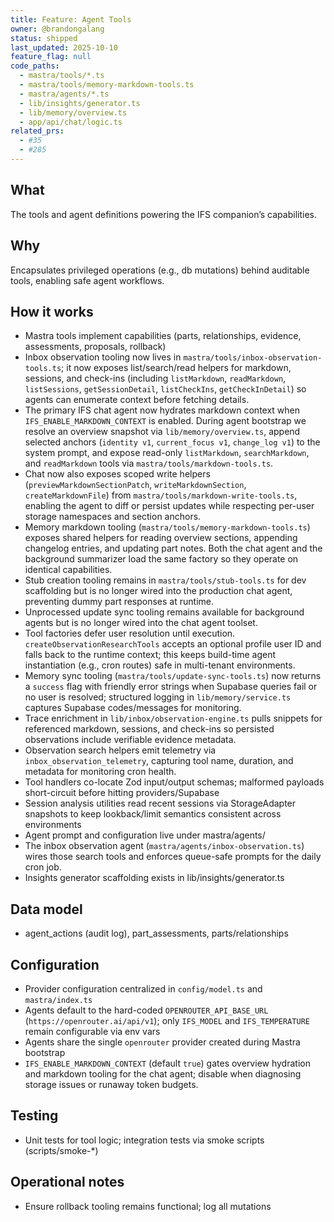 ```yaml
---
title: Feature: Agent Tools
owner: @brandongalang
status: shipped
last_updated: 2025-10-10
feature_flag: null
code_paths:
  - mastra/tools/*.ts
  - mastra/tools/memory-markdown-tools.ts
  - mastra/agents/*.ts
  - lib/insights/generator.ts
  - lib/memory/overview.ts
  - app/api/chat/logic.ts
related_prs:
  - #35
  - #285
---
```


## What
The tools and agent definitions powering the IFS companion’s capabilities.

## Why
Encapsulates privileged operations (e.g., db mutations) behind auditable tools, enabling safe agent workflows.

## How it works
- Mastra tools implement capabilities (parts, relationships, evidence, assessments, proposals, rollback)
- Inbox observation tooling now lives in `mastra/tools/inbox-observation-tools.ts`; it now exposes list/search/read helpers for markdown, sessions, and check-ins (including `listMarkdown`, `readMarkdown`, `listSessions`, `getSessionDetail`, `listCheckIns`, `getCheckInDetail`) so agents can enumerate context before fetching details.
- The primary IFS chat agent now hydrates markdown context when `IFS_ENABLE_MARKDOWN_CONTEXT` is enabled. During agent bootstrap we resolve an overview snapshot via `lib/memory/overview.ts`, append selected anchors (`identity v1`, `current_focus v1`, `change_log v1`) to the system prompt, and expose read-only `listMarkdown`, `searchMarkdown`, and `readMarkdown` tools via `mastra/tools/markdown-tools.ts`.
- Chat now also exposes scoped write helpers (`previewMarkdownSectionPatch`, `writeMarkdownSection`, `createMarkdownFile`) from `mastra/tools/markdown-write-tools.ts`, enabling the agent to diff or persist updates while respecting per-user storage namespaces and section anchors.
- Memory markdown tooling (`mastra/tools/memory-markdown-tools.ts`) exposes shared helpers for reading overview sections, appending changelog entries, and updating part notes. Both the chat agent and the background summarizer load the same factory so they operate on identical capabilities.
- Stub creation tooling remains in `mastra/tools/stub-tools.ts` for dev scaffolding but is no longer wired into the production chat agent, preventing dummy part responses at runtime.
- Unprocessed update sync tooling remains available for background agents but is no longer wired into the chat agent toolset.
- Tool factories defer user resolution until execution. `createObservationResearchTools` accepts an optional profile user ID and falls back to the runtime context; this keeps build-time agent instantiation (e.g., cron routes) safe in multi-tenant environments.
- Memory sync tooling (`mastra/tools/update-sync-tools.ts`) now returns a `success` flag with friendly error strings when Supabase queries fail or no user is resolved; structured logging in `lib/memory/service.ts` captures Supabase codes/messages for monitoring.
- Trace enrichment in `lib/inbox/observation-engine.ts` pulls snippets for referenced markdown, sessions, and check-ins so persisted observations include verifiable evidence metadata.
- Observation search helpers emit telemetry via `inbox_observation_telemetry`, capturing tool name, duration, and metadata for monitoring cron health.
- Tool handlers co-locate Zod input/output schemas; malformed payloads short-circuit before hitting providers/Supabase
- Session analysis utilities read recent sessions via StorageAdapter snapshots to keep lookback/limit semantics consistent across environments
- Agent prompt and configuration live under mastra/agents/
- The inbox observation agent (`mastra/agents/inbox-observation.ts`) wires those search tools and enforces queue-safe prompts for the daily cron job.
- Insights generator scaffolding exists in lib/insights/generator.ts

## Data model
- agent_actions (audit log), part_assessments, parts/relationships

## Configuration
- Provider configuration centralized in `config/model.ts` and `mastra/index.ts`
- Agents default to the hard-coded `OPENROUTER_API_BASE_URL` (`https://openrouter.ai/api/v1`); only `IFS_MODEL` and `IFS_TEMPERATURE` remain configurable via env vars
- Agents share the single `openrouter` provider created during Mastra bootstrap
- `IFS_ENABLE_MARKDOWN_CONTEXT` (default `true`) gates overview hydration and markdown tooling for the chat agent; disable when diagnosing storage issues or runaway token budgets.

## Testing
- Unit tests for tool logic; integration tests via smoke scripts (scripts/smoke-*)

## Operational notes
- Ensure rollback tooling remains functional; log all mutations
